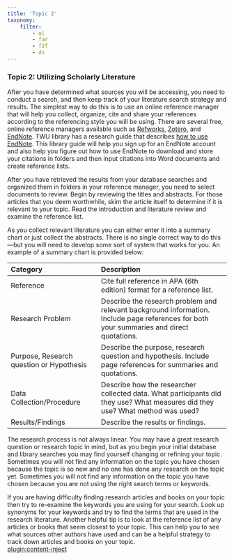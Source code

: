 ```yaml
---
title: 'Topic 2'
taxonomy:
    filter:
        - ol
        - far
        - f2f
        - ds
---
```

### Topic 2: Utilizing Scholarly Literature

After you have determined what sources you will be accessing, you need to conduct a search, and then keep track of your literature search strategy and results. The simplest way to do this is to use an online reference manager that will help you collect, organize, cite and share your references according to the referencing style you will be using.  There are several free, online reference managers available such as [Refworks](https://www.refworks.com/refworks2/help/Welcome.htm), [Zotero](https://www.zotero.org/), and [EndNote](http://endnote.com/). TWU library has a research guide that describes [how to use EndNote](http://libguides.twu.ca/EndNote/). This library guide will help you sign up for an EndNote account and also help you figure out how to use EndNote to download and store your citations in folders and then input citations into Word documents and create reference lists.

After you have retrieved the results from your database searches and organized them in folders in your reference manager, you need to select documents to review. Begin by reviewing the titles and abstracts. For those articles that you deem worthwhile, skim the article itself to determine if it is relevant to your topic. Read the introduction and literature review and examine the reference list.

As you collect relevant literature you can either enter it into a summary chart or just collect the abstracts. There is no single correct way to do this—but you will need to develop some sort of system that works for you. An example of a summary chart is provided below:

|Category |	Description|
|:---|:---|
|Reference 	|Cite full reference in APA (6th edition) format for a reference list.|
|Research Problem |	Describe the research problem and relevant background information. Include page references for both your summaries and direct quotations.|
|Purpose, Research question or Hypothesis |	Describe the purpose, research question and hypothesis. Include page references for summaries and quotations.|
|Data Collection/Procedure |	Describe how the researcher collected data. What participants did they use? What measures did they use? What method was used?|
|Results/Findings |	Describe the results or findings.|

The research process is not always linear. You may have a great research question or research topic in mind, but as you begin your initial database and library searches you may find yourself changing or refining your topic. Sometimes you will not find any information on the topic you have chosen because the topic is so new and no one has done any research on the topic yet. Sometimes you will not find any information on the topic you have chosen because you are not using the right search terms or keywords.

If you are having difficulty finding research articles and books on your topic then try to re-examine the keywords you are using for your search. Look up synonyms for your keywords and try to find the terms that are used in the research literature. Another helpful tip is to look at the reference list of any articles or books that seem closest to your topic. This can help you to see what sources other authors have used and can be a helpful strategy to track down articles and books on your topic.  
[plugin:content-inject](../_2-2)
